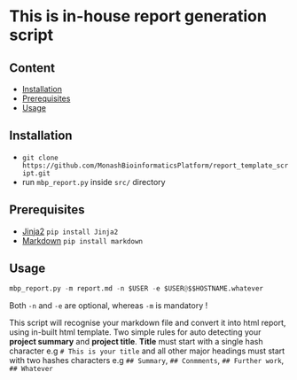 # This is in-house report generation script

## Content

- [Installation](#installation)
- [Prerequisites](#prerequisites)
- [Usage](#usage)

## Installation

- `git clone https://github.com/MonashBioinformaticsPlatform/report_template_script.git`
- run `mbp_report.py` inside `src/` directory 

## Prerequisites

- [Jinja2](http://jinja.pocoo.org/docs/dev/) `pip install Jinja2`
- [Markdown](https://pythonhosted.org/Markdown/) `pip install markdown`

## Usage

```Python
mbp_report.py -m report.md -n $USER -e $USER@$$HOSTNAME.whatever
```	

Both `-n` and `-e` are optional, whereas `-m` is mandatory !

This script will recognise your markdown file and convert it into html report, using in-built html template. Two simple rules for auto detecting your **project summary** and **project title**. **Title** must start with a single hash character e.g `# This is your title` and all other major headings must start with two hashes characters e.g `## Summary`, `## Conmments`, `## Further work`, `## Whatever`
